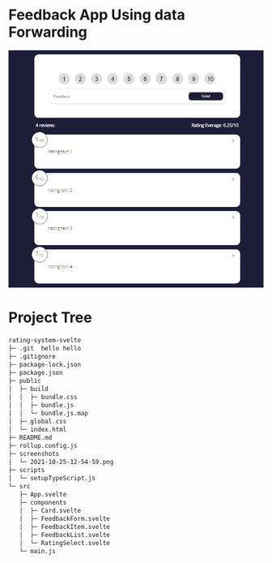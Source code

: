 # Feedback App Using data Forwarding

![](screenshots/2021-10-25-12-54-59.png)

# Project Tree

```
rating-system-svelte
├─ .git  hello hello
├─ .gitignore
├─ package-lock.json
├─ package.json
├─ public
│  ├─ build
│  │  ├─ bundle.css
│  │  ├─ bundle.js
│  │  └─ bundle.js.map
│  ├─ global.css
│  └─ index.html
├─ README.md
├─ rollup.config.js
├─ screenshots
│  └─ 2021-10-25-12-54-59.png
├─ scripts
│  └─ setupTypeScript.js
└─ src
   ├─ App.svelte
   ├─ components
   │  ├─ Card.svelte
   │  ├─ FeedbackForm.svelte
   │  ├─ FeedbackItem.svelte
   │  ├─ FeedbackList.svelte
   │  └─ RatingSelect.svelte
   └─ main.js
```